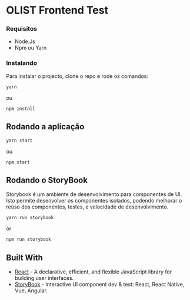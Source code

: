 # OLIST Frontend Test 

### Requisitos

- Node.Js
- Npm ou Yarn

### Instalando

Para instalar o projecto, clone o repo e rode os comandos:

```
yarn
```

ou

```
npm install
```

## Rodando a aplicação

```
yarn start
```

ou

```
npm start
```

## Rodando o StoryBook

Storybook é um ambiente de desenvolvimento para componentes de UI. Isto permite desenvolver os componentes isolados, podendo melhorar o reúso dos componentes, testes, e velocidade de desenvolvimento.

```
yarn run storybook
```

or

```
npm run storybook
```

## Built With

* [React](https://github.com/facebook/react) - A declarative, efficient, and flexible JavaScript library for building user interfaces.
* [StoryBook](https://github.com/storybooks/storybook) - Interactive UI component dev & test: React, React Native, Vue, Angular.
